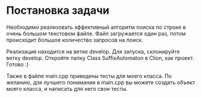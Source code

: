 # Постановка задачи

Необходимо реализовать эффективный алгоритм поиска по строке в очень большом текстовом файле. Файл загружается один раз, потом происходит большое количество запросов на поиск.

Реализация находится на ветке develop.
Для запуска, склонируйте ветку develop. Откройте папку Class SuffixAutomaton в Clion, как проект. Готово :)

Также в файле main.cpp приведены тесты для моего класса. По желанию, для лучшего понимания в main.cpp вы можете создать объект моего класса, и написать для него свои тесты.
